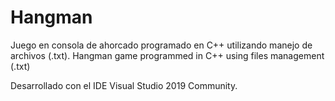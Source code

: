 # Hangman
Juego en consola de ahorcado programado en C++ utilizando manejo de archivos (.txt). Hangman game programmed in C++ using files management (.txt) 

Desarrollado con el IDE Visual Studio 2019 Community.
